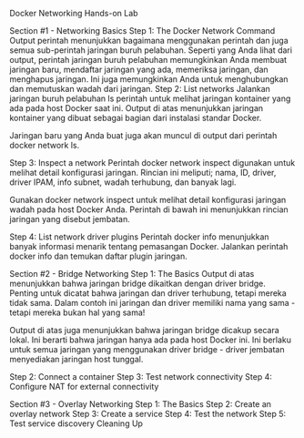 Docker Networking Hands-on Lab

Section #1 - Networking Basics
Step 1: The Docker Network Command
Output perintah menunjukkan bagaimana menggunakan perintah dan juga semua sub-perintah jaringan buruh pelabuhan. Seperti yang Anda lihat dari output, perintah jaringan buruh pelabuhan memungkinkan Anda membuat jaringan baru, mendaftar jaringan yang ada, memeriksa jaringan, dan menghapus jaringan. Ini juga memungkinkan Anda untuk menghubungkan dan memutuskan wadah dari jaringan.
Step 2: List networks
Jalankan jaringan buruh pelabuhan ls perintah untuk melihat jaringan kontainer yang ada pada host Docker saat ini.
Output di atas menunjukkan jaringan kontainer yang dibuat sebagai bagian dari instalasi standar Docker.

Jaringan baru yang Anda buat juga akan muncul di output dari perintah docker network ls.

Step 3: Inspect a network
Perintah docker network inspect digunakan untuk melihat detail konfigurasi jaringan. Rincian ini meliputi; nama, ID, driver, driver IPAM, info subnet, wadah terhubung, dan banyak lagi.

Gunakan docker network inspect <network> untuk melihat detail konfigurasi jaringan wadah pada host Docker Anda. Perintah di bawah ini menunjukkan rincian jaringan yang disebut jembatan.

Step 4: List network driver plugins
Perintah docker info menunjukkan banyak informasi menarik tentang pemasangan Docker.
Jalankan perintah docker info dan temukan daftar plugin jaringan.

Section #2 - Bridge Networking
Step 1: The Basics
Output di atas menunjukkan bahwa jaringan bridge dikaitkan dengan driver bridge. Penting untuk dicatat bahwa jaringan dan driver terhubung, tetapi mereka tidak sama. Dalam contoh ini jaringan dan driver memiliki nama yang sama - tetapi mereka bukan hal yang sama!

Output di atas juga menunjukkan bahwa jaringan bridge dicakup secara lokal. Ini berarti bahwa jaringan hanya ada pada host Docker ini. Ini berlaku untuk semua jaringan yang menggunakan driver bridge - driver jembatan menyediakan jaringan host tunggal.

Step 2: Connect a container
Step 3: Test network connectivity
Step 4: Configure NAT for external connectivity

Section #3 - Overlay Networking
Step 1: The Basics
Step 2: Create an overlay network
Step 3: Create a service
Step 4: Test the network
Step 5: Test service discovery
Cleaning Up